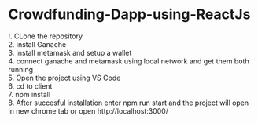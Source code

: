 # Crowdfunding-Dapp-using-ReactJs

!. CLone the repository  
2. install Ganache   
3. install metamask and setup a wallet  
4. connect ganache and metamask using local network and get them both running  
5. Open the project using VS Code  
6. cd to client  
7. npm install  
8. After succesful installation enter npm run start and the project will open  in new chrome tab or open http://localhost:3000/  
